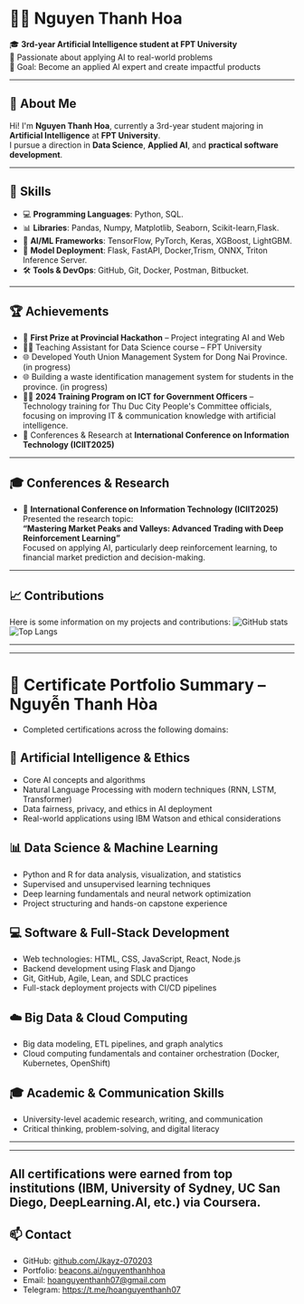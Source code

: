 # 👨‍💻 Nguyen Thanh Hoa

🎓 **3rd-year Artificial Intelligence student at FPT University**  
🌱 Passionate about applying AI to real-world problems  
🚀 Goal: Become an applied AI expert and create impactful products

---

## 👋 About Me

Hi! I'm **Nguyen Thanh Hoa**, currently a 3rd-year student majoring in **Artificial Intelligence** at **FPT University**.  
I pursue a direction in **Data Science**, **Applied AI**, and **practical software development**.

---

## 🔧 Skills

- 💻 **Programming Languages**: Python, SQL.
- 📊 **Libraries**: Pandas, Numpy, Matplotlib, Seaborn, Scikit-learn,Flask.
- 🧠 **AI/ML Frameworks**: TensorFlow, PyTorch, Keras, XGBoost, LightGBM.
- 🚀 **Model Deployment**: Flask, FastAPI, Docker,Trism, ONNX, Triton Inference Server.
- 🛠 **Tools & DevOps**: GitHub, Git, Docker, Postman, Bitbucket.

---

## 🏆 Achievements

- 🥇 **First Prize at Provincial Hackathon** – Project integrating AI and Web
- 🧑‍🏫 Teaching Assistant for Data Science course – FPT University
- 🌐 Developed Youth Union Management System for Dong Nai Province. (in progress)
- 🌐 Building a waste identification management system for students in the province. (in progress)
- 🧑‍💼 **2024 Training Program on ICT for Government Officers** – Technology training for Thu Duc City People's Committee officials, focusing on improving IT & communication knowledge with artificial intelligence.
- 📖 Conferences & Research at **International Conference on Information Technology (ICIIT2025)**

---

## 🎓 Conferences & Research

- 📘 **International Conference on Information Technology (ICIIT2025)**  
  Presented the research topic:  
  **“Mastering Market Peaks and Valleys: Advanced Trading with Deep Reinforcement Learning”**  
  Focused on applying AI, particularly deep reinforcement learning, to financial market prediction and decision-making.

---

## 📈 Contributions

Here is some information on my projects and contributions:
![GitHub stats](https://github-readme-stats.vercel.app/api?username=Jikay-070203&show_icons=true&theme=transparent) ![Top Langs](https://github-readme-stats.vercel.app/api/top-langs/?username=Jikay-070203&langs_count=8&layout=compact&hide=css,dockerfile&theme=transparent)

---
---
# 📜 Certificate Portfolio Summary – Nguyễn Thanh Hòa

- Completed certifications across the following domains:

## 🤖 Artificial Intelligence & Ethics
- Core AI concepts and algorithms
- Natural Language Processing with modern techniques (RNN, LSTM, Transformer)
- Data fairness, privacy, and ethics in AI deployment
- Real-world applications using IBM Watson and ethical considerations

## 📊 Data Science & Machine Learning
- Python and R for data analysis, visualization, and statistics
- Supervised and unsupervised learning techniques
- Deep learning fundamentals and neural network optimization
- Project structuring and hands-on capstone experience

## 💻 Software & Full-Stack Development
- Web technologies: HTML, CSS, JavaScript, React, Node.js
- Backend development using Flask and Django
- Git, GitHub, Agile, Lean, and SDLC practices
- Full-stack deployment projects with CI/CD pipelines

## ☁️ Big Data & Cloud Computing
- Big data modeling, ETL pipelines, and graph analytics
- Cloud computing fundamentals and container orchestration (Docker, Kubernetes, OpenShift)

## 🎓 Academic & Communication Skills
- University-level academic research, writing, and communication
- Critical thinking, problem-solving, and digital literacy

---
---
All certifications were earned from top institutions (IBM, University of Sydney, UC San Diego, DeepLearning.AI, etc.) via Coursera.
---


## 📫 Contact

- GitHub: [github.com/Jkayz-070203](https://github.com/Jikay-070203)
- Portfolio: [beacons.ai/nguyenthanhhoa](https://beacons.ai/nguyenthanhhoa)
- Email: hoanguyenthanh07@gmail.com
- Telegram: https://t.me/hoanguyenthanh07
